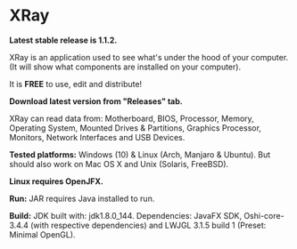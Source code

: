 # XRay

**Latest stable release is 1.1.2.**

XRay is an application used to see what's under the hood of your computer.
(It will show what components are installed on your computer).

It is **FREE** to use, edit and distribute!

**Download latest version from "Releases" tab.**

XRay can read data from:
Motherboard, BIOS, Processor, Memory, Operating System, Mounted Drives & Partitions, Graphics Processor, Monitors, Network Interfaces and USB Devices.

**Tested platforms:**
Windows (10) & Linux (Arch, Manjaro & Ubuntu).
But should also work on Mac OS X and Unix (Solaris, FreeBSD).

**Linux requires OpenJFX.**

**Run:**
JAR requires Java installed to run.

**Build:**
JDK built with: jdk1.8.0_144.
Dependencies: JavaFX SDK, Oshi-core-3.4.4 (with respective dependencies) and LWJGL 3.1.5 build 1 (Preset: Minimal OpenGL).
